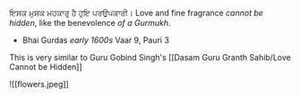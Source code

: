 ਇਸਕ ਮੁਸਕ ਮਹਕਾਰੁ ਹੈ ਹੁਇ ਪਰਉਪਕਾਰੀ। 
Love and fine fragrance *cannot be hidden*, like the benevolence *of a Gurmukh*. 

- Bhai Gurdas *early 1600s* Vaar 9, Pauri 3

This is very similar to Guru Gobind Singh's [[Dasam Guru Granth Sahib/Love Cannot be Hidden]]

![[flowers.jpeg]]

